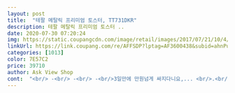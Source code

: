 ```yaml
---
layout: post 
title:  "테팔 메탈릭 프리미엄 토스터, TT731DKR" 
description: 테팔 메탈릭 프리미엄 토스터 ..
date: 2020-07-30 07:20:24 
img: https://static.coupangcdn.com/image/retail/images/2017/07/21/10/4/f6b3a84a-80de-4cc9-9c7b-440a29bafd3d.jpg 
linkUrl: https://link.coupang.com/re/AFFSDP?lptag=AF3600438&subid=ahnPublicAsk&pageKey=27783267&itemId=107292695&vendorItemId=3423206598&traceid=V0-113-07c7188ec8dbd055 
categories: [1013] 
color: 7E57C2 
price: 39710 
author: Ask View Shop 
cont:  "<br/> -<br/> -<br/> -<br/>3일만에 만원넘게 싸지다니요,... <br/>.<br/>너무한거 아닙니까<br/>가열 다 되고 올라올때 생각보다 소리가 덜컹대요<br/>거칠면서 날카로운 부분이 있어 칼등으로<br/>걱정할정도 아니구요<br/>구워질때  몸체가 조금 뜨거워지긴해도<br/>구입했는데 잘 산듯합니다<br/>근데 제품 윗부분이 매우 뜨겁습니다! 옆면도 타제품에 비해 뜨거워지는것 같아요<br/>기존쓰던 토스터는 겉면이 플라스틱이고 입구부분도 플라스틱이 높이 올라와있어서 가열부분에 손댈일이 별로 없었는데요<br/>다만 뚜껑 부분에 있어서 마감 처리가... <br/><br/>다만 테팔 프라이팬은 프랑스에서 만든다고 하네요.<br/><br/>당연한 얘기지만 가열 후 식히지않고 뚜껑을 덮어놓으면 뚜껑도 엄청 뜨겁습니다ㅋㅋ (플라스틱이 아니라 녹지않는것은 좋으네요)<br/>딱 좋은굽기로 구워집니당<br/>무엇보다  안전 입니다<br/>번쩍 번쩍 빛이 나네요<br/>상품평보고 구매 결정했습니다<br/>색상도 맘에 들구요<br/>생각보다 가볍네요<br/>슥슥 갈아주니 거치른 부분이 말끔이 사라졌네요<br/>아마도 재질 문제이지 싶어요.<br/>.<br/><br/>없네요<br/>여러고민 많이해서 구입한만큼 후회는<br/>이제품은 가열부분이 바로 닿는 느낌이예요<br/>입구 넓은것으로 만족하고 쓰렵니다... <br/>... <br/>ㅋ<br/>입구도 큰편이어서 두꺼운식빵,베이글도 잘들어가네요<br/>저는 얇은식빵 구울때 3으로 했더니<br/>크기는 좀 큰편이고 외관이 일단 깔끔하고 예뻐요<br/>테팔 토스터기 (가전제품)은 원산지가 중국에서 만든다고합니다<br/>토스터치고 저렴하진 않은편인데 이부분은 좀 저렴한 느낌입니다<br/>평소에 베이글을 자주해먹어서<br/>" 
---
```

